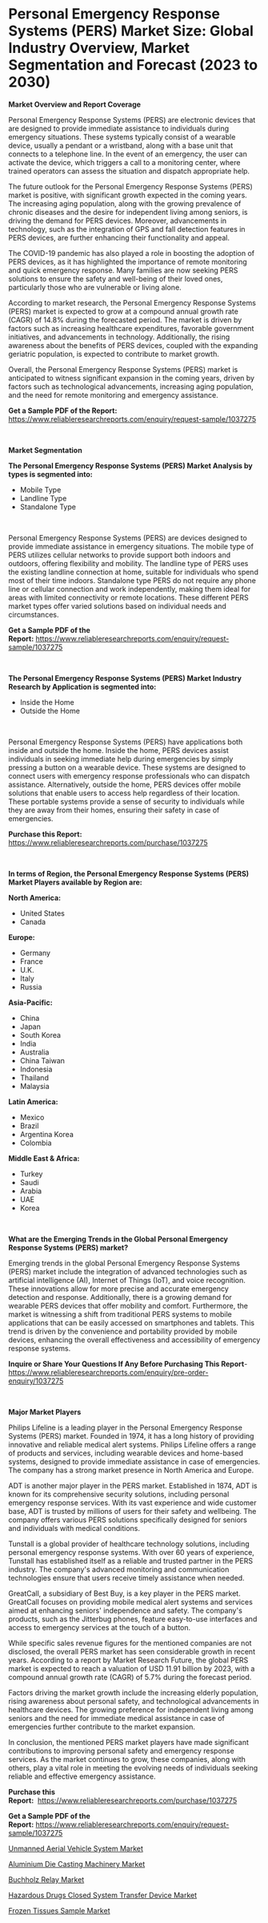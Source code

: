 <p><h1>Personal Emergency Response Systems (PERS) Market Size: Global Industry Overview, Market Segmentation and Forecast (2023 to 2030)</h1></p><p><strong>Market Overview and Report Coverage</strong></p>
<p><p>Personal Emergency Response Systems (PERS) are electronic devices that are designed to provide immediate assistance to individuals during emergency situations. These systems typically consist of a wearable device, usually a pendant or a wristband, along with a base unit that connects to a telephone line. In the event of an emergency, the user can activate the device, which triggers a call to a monitoring center, where trained operators can assess the situation and dispatch appropriate help.</p><p>The future outlook for the Personal Emergency Response Systems (PERS) market is positive, with significant growth expected in the coming years. The increasing aging population, along with the growing prevalence of chronic diseases and the desire for independent living among seniors, is driving the demand for PERS devices. Moreover, advancements in technology, such as the integration of GPS and fall detection features in PERS devices, are further enhancing their functionality and appeal.</p><p>The COVID-19 pandemic has also played a role in boosting the adoption of PERS devices, as it has highlighted the importance of remote monitoring and quick emergency response. Many families are now seeking PERS solutions to ensure the safety and well-being of their loved ones, particularly those who are vulnerable or living alone.</p><p>According to market research, the Personal Emergency Response Systems (PERS) market is expected to grow at a compound annual growth rate (CAGR) of 14.8% during the forecasted period. The market is driven by factors such as increasing healthcare expenditures, favorable government initiatives, and advancements in technology. Additionally, the rising awareness about the benefits of PERS devices, coupled with the expanding geriatric population, is expected to contribute to market growth.</p><p>Overall, the Personal Emergency Response Systems (PERS) market is anticipated to witness significant expansion in the coming years, driven by factors such as technological advancements, increasing aging population, and the need for remote monitoring and emergency assistance.</p></p>
<p><strong>Get a Sample PDF of the Report:</strong> <a href="https://www.reliableresearchreports.com/enquiry/request-sample/1037275">https://www.reliableresearchreports.com/enquiry/request-sample/1037275</a></p>
<p>&nbsp;</p>
<p><strong>Market Segmentation</strong></p>
<p><strong>The Personal Emergency Response Systems (PERS) Market Analysis by types is segmented into:</strong></p>
<p><ul><li>Mobile Type</li><li>Landline Type</li><li>Standalone Type</li></ul></p>
<p>&nbsp;</p>
<p><p>Personal Emergency Response Systems (PERS) are devices designed to provide immediate assistance in emergency situations. The mobile type of PERS utilizes cellular networks to provide support both indoors and outdoors, offering flexibility and mobility. The landline type of PERS uses the existing landline connection at home, suitable for individuals who spend most of their time indoors. Standalone type PERS do not require any phone line or cellular connection and work independently, making them ideal for areas with limited connectivity or remote locations. These different PERS market types offer varied solutions based on individual needs and circumstances.</p></p>
<p><strong>Get a Sample PDF of the Report:</strong>&nbsp;<a href="https://www.reliableresearchreports.com/enquiry/request-sample/1037275">https://www.reliableresearchreports.com/enquiry/request-sample/1037275</a></p>
<p>&nbsp;</p>
<p><strong>The Personal Emergency Response Systems (PERS) Market Industry Research by Application is segmented into:</strong></p>
<p><ul><li>Inside the Home</li><li>Outside the Home</li></ul></p>
<p>&nbsp;</p>
<p><p>Personal Emergency Response Systems (PERS) have applications both inside and outside the home. Inside the home, PERS devices assist individuals in seeking immediate help during emergencies by simply pressing a button on a wearable device. These systems are designed to connect users with emergency response professionals who can dispatch assistance. Alternatively, outside the home, PERS devices offer mobile solutions that enable users to access help regardless of their location. These portable systems provide a sense of security to individuals while they are away from their homes, ensuring their safety in case of emergencies.</p></p>
<p><strong>Purchase this Report:</strong>&nbsp; <a href="https://www.reliableresearchreports.com/purchase/1037275">https://www.reliableresearchreports.com/purchase/1037275</a></p>
<p>&nbsp;</p>
<p><strong>In terms of Region, the Personal Emergency Response Systems (PERS) Market Players available by Region are:</strong></p>
<p>
    <p> <strong> North America: </strong>
        <ul>
            <li>United States</li>
            <li>Canada</li>
        </ul>
        </p> 
    <p> <strong> Europe: </strong>
        <ul>
            <li>Germany</li>
            <li>France</li>
            <li>U.K.</li>
            <li>Italy</li>
            <li>Russia</li>
        </ul>
        </p> 
    <p> <strong> Asia-Pacific: </strong>
        <ul>
            <li>China</li>
            <li>Japan</li>
            <li>South Korea</li>
            <li>India</li>
            <li>Australia</li>
            <li>China Taiwan</li>
            <li>Indonesia</li>
            <li>Thailand</li>
            <li>Malaysia</li>
        </ul>
        </p> 
    <p> <strong> Latin America: </strong>
        <ul>
            <li>Mexico</li>
            <li>Brazil</li>
            <li>Argentina Korea</li>
            <li>Colombia</li>
        </ul>
        </p> 
    <p> <strong> Middle East & Africa: </strong>
        <ul>
            <li>Turkey</li>
            <li>Saudi</li>
            <li>Arabia</li>
            <li>UAE</li>
            <li>Korea</li>
        </ul>
    </p>
    </p>
<p>&nbsp;</p>
<p><strong>What are the Emerging Trends in the Global Personal Emergency Response Systems (PERS) market?</strong></p>
<p><p>Emerging trends in the global Personal Emergency Response Systems (PERS) market include the integration of advanced technologies such as artificial intelligence (AI), Internet of Things (IoT), and voice recognition. These innovations allow for more precise and accurate emergency detection and response. Additionally, there is a growing demand for wearable PERS devices that offer mobility and comfort. Furthermore, the market is witnessing a shift from traditional PERS systems to mobile applications that can be easily accessed on smartphones and tablets. This trend is driven by the convenience and portability provided by mobile devices, enhancing the overall effectiveness and accessibility of emergency response systems.</p></p>
<p><strong>Inquire or Share Your Questions If Any Before Purchasing This Report</strong>- <a href="https://www.reliableresearchreports.com/enquiry/pre-order-enquiry/1037275">https://www.reliableresearchreports.com/enquiry/pre-order-enquiry/1037275</a></p>
<p>&nbsp;</p>
<p><strong>Major Market Players</strong></p>
<p><p>Philips Lifeline is a leading player in the Personal Emergency Response Systems (PERS) market. Founded in 1974, it has a long history of providing innovative and reliable medical alert systems. Philips Lifeline offers a range of products and services, including wearable devices and home-based systems, designed to provide immediate assistance in case of emergencies. The company has a strong market presence in North America and Europe.</p><p>ADT is another major player in the PERS market. Established in 1874, ADT is known for its comprehensive security solutions, including personal emergency response services. With its vast experience and wide customer base, ADT is trusted by millions of users for their safety and wellbeing. The company offers various PERS solutions specifically designed for seniors and individuals with medical conditions.</p><p>Tunstall is a global provider of healthcare technology solutions, including personal emergency response systems. With over 60 years of experience, Tunstall has established itself as a reliable and trusted partner in the PERS industry. The company's advanced monitoring and communication technologies ensure that users receive timely assistance when needed.</p><p>GreatCall, a subsidiary of Best Buy, is a key player in the PERS market. GreatCall focuses on providing mobile medical alert systems and services aimed at enhancing seniors' independence and safety. The company's products, such as the Jitterbug phones, feature easy-to-use interfaces and access to emergency services at the touch of a button.</p><p>While specific sales revenue figures for the mentioned companies are not disclosed, the overall PERS market has seen considerable growth in recent years. According to a report by Market Research Future, the global PERS market is expected to reach a valuation of USD 11.91 billion by 2023, with a compound annual growth rate (CAGR) of 5.7% during the forecast period.</p><p>Factors driving the market growth include the increasing elderly population, rising awareness about personal safety, and technological advancements in healthcare devices. The growing preference for independent living among seniors and the need for immediate medical assistance in case of emergencies further contribute to the market expansion.</p><p>In conclusion, the mentioned PERS market players have made significant contributions to improving personal safety and emergency response services. As the market continues to grow, these companies, along with others, play a vital role in meeting the evolving needs of individuals seeking reliable and effective emergency assistance.</p></p>
<p><strong>Purchase this Report:</strong>&nbsp;&nbsp;<a href="https://www.reliableresearchreports.com/purchase/1037275">https://www.reliableresearchreports.com/purchase/1037275</a></p>
<p></p>
<p><strong>Get a Sample PDF of the Report:</strong>&nbsp;<a href="https://www.reliableresearchreports.com/enquiry/request-sample/1037275">https://www.reliableresearchreports.com/enquiry/request-sample/1037275</a></p>
<p><p><a href="https://medium.com/@cierrahayes645/unmanned-aerial-vehicle-system-market-size-growth-forecast-2023-2030-ad87623f8c56">Unmanned Aerial Vehicle System Market</a></p><p><a href="https://medium.com/@boydsmitham726/aluminium-die-casting-machinery-market-size-growth-forecast-2023-2030-75484101c4d0">Aluminium Die Casting Machinery Market</a></p><p><a href="https://www.linkedin.com/pulse/decoding-buchholz-relay-market-deep-dive-latest-trends-rbxqe/">Buchholz Relay Market</a></p><p><a href="https://www.reportprime.com/hazardous-drugs-closed-system-transfer-device-r11099">Hazardous Drugs Closed System Transfer Device Market</a></p><p><a href="https://www.reportprime.com/frozen-tissues-sample-r11102">Frozen Tissues Sample Market</a></p></p>